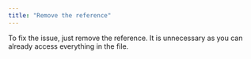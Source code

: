```yaml
---
title: "Remove the reference"
---
```


To fix the issue, just remove the reference. It is unnecessary as you can
already access everything in the file.

